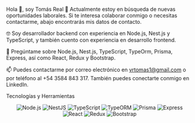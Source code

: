 Hola 👋, soy Tomás Real
🔭 Actualmente estoy en búsqueda de nuevas oportunidades laborales. Si te interesa colaborar conmigo o necesitas contactarme, abajo encontrarás mis datos de contacto.

🤓 Soy desarrollador backend con experiencia en Node.js, Nest.js y TypeScript, y también cuento con experiencia en desarrollo frontend.

💬 Pregúntame sobre Node.js, Nest.js, TypeScript, TypeOrm, Prisma, Express, así como React, Redux y Bootstrap.

📫 Puedes contactarme por correo electrónico en vrtomas1@gmail.com o por teléfono al +54 3584 843 317. También puedes conectarte conmigo en LinkedIn.

Tecnologías y Herramientas
<p align="center">
  <img src="https://img.shields.io/badge/Node.js-339933?style=for-the-badge&logo=node.js&logoColor=white" alt="Node.js" />
  <img src="https://img.shields.io/badge/NestJS-E0234E?style=for-the-badge&logo=nestjs&logoColor=white" alt="NestJS" />
  <img src="https://img.shields.io/badge/TypeScript-3178C6?style=for-the-badge&logo=typescript&logoColor=white" alt="TypeScript" />
  <img src="https://img.shields.io/badge/TypeORM-6B5B95?style=for-the-badge&logo=typeorm&logoColor=white" alt="TypeORM" />
  <img src="https://img.shields.io/badge/Prisma-2D3748?style=for-the-badge&logo=prisma&logoColor=white" alt="Prisma" />
  <img src="https://img.shields.io/badge/Express.js-000000?style=for-the-badge&logo=express&logoColor=white" alt="Express" />
  <img src="https://img.shields.io/badge/React-61DAFB?style=for-the-badge&logo=react&logoColor=black" alt="React" />
  <img src="https://img.shields.io/badge/Redux-764ABC?style=for-the-badge&logo=redux&logoColor=white" alt="Redux" />
  <img src="https://img.shields.io/badge/Bootstrap-563D7C?style=for-the-badge&logo=bootstrap&logoColor=white" alt="Bootstrap" />
</p>
